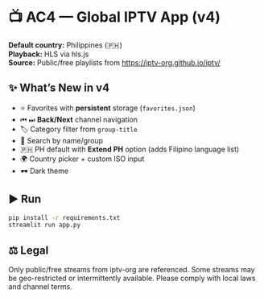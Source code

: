 # 📺 AC4 — Global IPTV App (v4)

**Default country:** Philippines (🇵🇭)  
**Playback:** HLS via hls.js  
**Source:** Public/free playlists from https://iptv-org.github.io/iptv/

## ✨ What’s New in v4
- ⭐ Favorites with **persistent** storage (`favorites.json`)
- ⏮ ⏭ **Back/Next** channel navigation
- 🏷️ Category filter from `group-title`
- 🔎 Search by name/group
- 🇵🇭 PH default with **Extend PH** option (adds Filipino language list)
- 🌍 Country picker + custom ISO input
- 🕶️ Dark theme

## ▶️ Run
```bash
pip install -r requirements.txt
streamlit run app.py
```

## ⚖️ Legal
Only public/free streams from iptv-org are referenced. Some streams may be geo-restricted or intermittently available. Please comply with local laws and channel terms.

